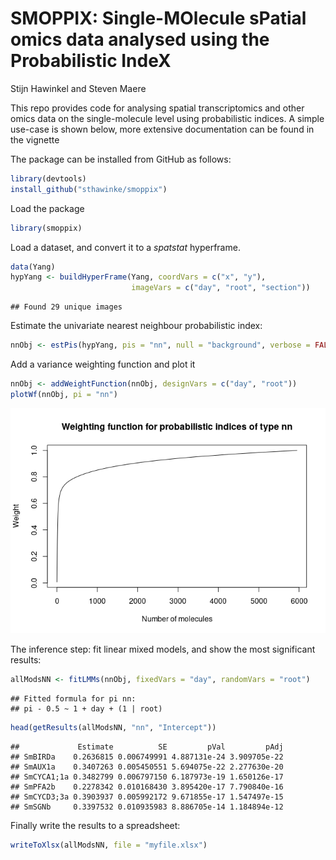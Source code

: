 SMOPPIX: Single-MOlecule sPatial omics data analysed using the
Probabilistic IndeX
================
Stijn Hawinkel and Steven Maere

This repo provides code for analysing spatial transcriptomics and other
omics data on the single-molecule level using probabilistic indices. A
simple use-case is shown below, more extensive documentation can be
found in the vignette

The package can be installed from GitHub as follows:

``` r
library(devtools)
install_github("sthawinke/smoppix")
```

Load the package

``` r
library(smoppix)
```

Load a dataset, and convert it to a *spatstat* hyperframe.

``` r
data(Yang)
hypYang <- buildHyperFrame(Yang, coordVars = c("x", "y"), 
                           imageVars = c("day", "root", "section"))
```

    ## Found 29 unique images

Estimate the univariate nearest neighbour probabilistic index:

``` r
nnObj <- estPis(hypYang, pis = "nn", null = "background", verbose = FALSE)
```

Add a variance weighting function and plot it

``` r
nnObj <- addWeightFunction(nnObj, designVars = c("day", "root"))
plotWf(nnObj, pi = "nn")
```

![](README_files/figure-gfm/unnamed-chunk-2-1.png)<!-- -->

The inference step: fit linear mixed models, and show the most
significant results:

``` r
allModsNN <- fitLMMs(nnObj, fixedVars = "day", randomVars = "root")
```

    ## Fitted formula for pi nn:
    ## pi - 0.5 ~ 1 + day + (1 | root)

``` r
head(getResults(allModsNN, "nn", "Intercept"))
```

    ##             Estimate          SE         pVal         pAdj
    ## SmBIRDa    0.2636815 0.006749991 4.887131e-24 3.909705e-22
    ## SmAUX1a    0.3407263 0.005450551 5.694075e-22 2.277630e-20
    ## SmCYCA1;1a 0.3482799 0.006797150 6.187973e-19 1.650126e-17
    ## SmPFA2b    0.2278342 0.010168430 3.895420e-17 7.790840e-16
    ## SmCYCD3;3a 0.3903937 0.005992172 9.671855e-17 1.547497e-15
    ## SmSGNb     0.3397532 0.010935983 8.886705e-14 1.184894e-12

Finally write the results to a spreadsheet:

``` r
writeToXlsx(allModsNN, file = "myfile.xlsx")
```

